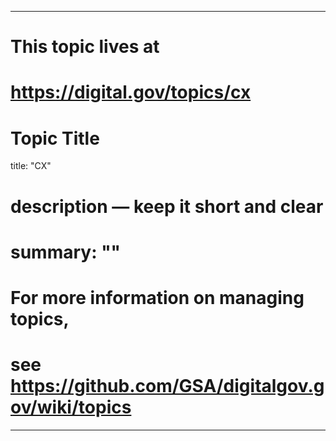 
---
# This topic lives at
# https://digital.gov/topics/cx

# Topic Title
title: "CX"

# description — keep it short and clear
# summary: ""


# For more information on managing topics,
# see https://github.com/GSA/digitalgov.gov/wiki/topics
---